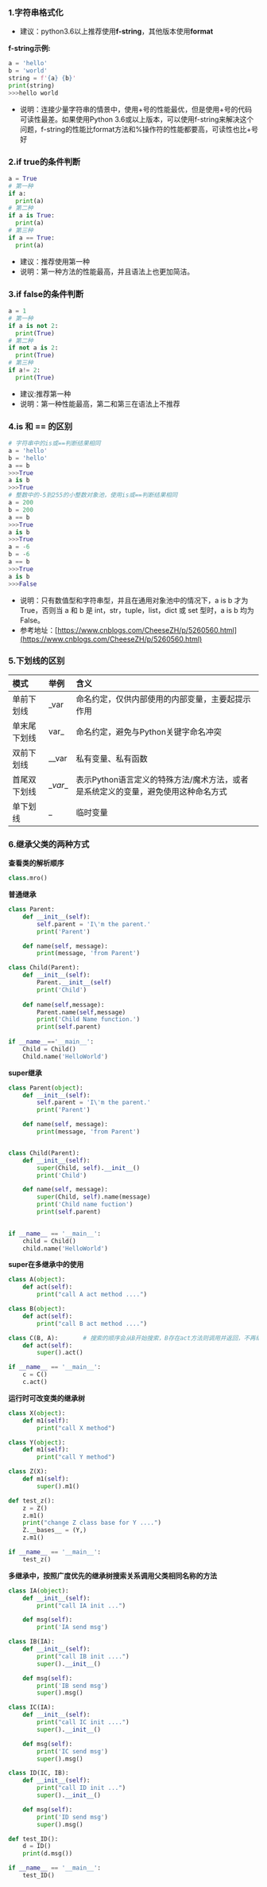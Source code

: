 ### 1.字符串格式化
- 建议：python3.6以上推荐使用**f-string**，其他版本使用**format**

**f-string示例:**
```python
a = 'hello'
b = 'world'
string = f'{a} {b}'
print(string)
>>>hello world
```
- 说明：连接少量字符串的情景中，使用+号的性能最优，但是使用+号的代码可读性最差。如果使用Python 3.6或以上版本，可以使用f-string来解决这个问题，f-string的性能比format方法和%操作符的性能都要高，可读性也比+号好

### 2.if true的条件判断
```python
a = True
# 第一种
if a:
  print(a)
# 第二种
if a is True:
  print(a)
# 第三种
if a == True:
  print(a)
```
- 建议：推荐使用第一种
- 说明：第一种方法的性能最高，并且语法上也更加简洁。

### 3.if false的条件判断
```python
a = 1
# 第一种
if a is not 2:
  print(True)
# 第二种
if not a is 2:
  print(True)
# 第三种
if a!= 2:
  print(True)
```
- 建议:推荐第一种
- 说明：第一种性能最高，第二和第三在语法上不推荐

### 4.is 和 == 的区别
```python
# 字符串中的is或==判断结果相同
a = 'hello'
b = 'hello'
a == b
>>>True
a is b
>>>True
# 整数中的-5到255的小整数对象池，使用is或==判断结果相同
a = 200
b = 200
a == b
>>>True
a is b
>>>True
a = -6
b = -6
a == b
>>>True
a is b
>>>False
```
- 说明：只有数值型和字符串型，并且在通用对象池中的情况下，a is b 才为 True，否则当 a 和 b 是 int，str，tuple，list，dict 或 set 型时，a is b 均为 False。
- 参考地址：[https://www.cnblogs.com/CheeseZH/p/5260560.html](https://www.cnblogs.com/CheeseZH/p/5260560.html)

### 5.下划线的区别
模式|举例|含义
:-|:-|:-
单前下划线|_var|命名约定，仅供内部使用的内部变量，主要起提示作用
单末尾下划线|var_|命名约定，避免与Python关键字命名冲突
双前下划线|__var|私有变量、私有函数
首尾双下划线|\__var__|表示Python语言定义的特殊方法/魔术方法，或者是系统定义的变量，避免使用这种命名方式
单下划线|_|临时变量
### 6.继承父类的两种方式
**查看类的解析顺序**
```python
class.mro()
```
**普通继承**
```python
class Parent:
    def __init__(self):
        self.parent = 'I\'m the parent.'
        print('Parent')

    def name(self, message):
        print(message, 'from Parent')

class Child(Parent):
    def __init__(self):
        Parent.__init__(self)
        print('Child')
        
    def name(self,message):
        Parent.name(self,message)
        print('Child Name function.')
        print(self.parent)
        
if __name__=='__main__':
    Child = Child()
    Child.name('HelloWorld')
```
**super继承**
```python
class Parent(object):
    def __init__(self):
        self.parent = 'I\'m the parent.'
        print('Parent')

    def name(self, message):
        print(message, 'from Parent')


class Child(Parent):
    def __init__(self):
        super(Child, self).__init__()
        print('Child')

    def name(self, message):
        super(Child, self).name(message)
        print('Child name fuction')
        print(self.parent)
        

if __name__ == '__main__':
    child = Child()
    child.name('HelloWorld')
```
**super在多继承中的使用**
```python
class A(object):
    def act(self):
        print("call A act method ....")

class B(object):
    def act(self):
        print("call B act method ....")

class C(B, A):       # 搜索的顺序会从B开始搜索，B存在act方法则调用并返回，不再继续搜索
    def act(self):
        super().act()

if __name__ == '__main__':
    c = C()
    c.act()
```
**运行时可改变类的继承树**
```python
class X(object):
    def m1(self):
        print("call X method")

class Y(object):
    def m1(self):
        print("call Y method")

class Z(X):
    def m1(self):
        super().m1()

def test_z():
    z = Z()
    z.m1()
    print("change Z class base for Y ....")
    Z.__bases__ = (Y,)
    z.m1()

if __name__ == '__main__':
    test_z()

```
**多继承中，按照广度优先的继承树搜索关系调用父类相同名称的方法**
```python
class IA(object):
    def __init__(self):
        print("call IA init ...")

    def msg(self):
        print('IA send msg')

class IB(IA):
    def __init__(self):
        print("call IB init ....")
        super().__init__()

    def msg(self):
        print('IB send msg')
        super().msg()

class IC(IA):
    def __init__(self):
        print("call IC init ....")
        super().__init__()

    def msg(self):
        print('IC send msg')
        super().msg()

class ID(IC, IB):
    def __init__(self):
        print("call ID init ...")
        super().__init__()

    def msg(self):
        print('ID send msg')
        super().msg()

def test_ID():
    d = ID()
    print(d.msg())

if __name__ == '__main__':
    test_ID()

```